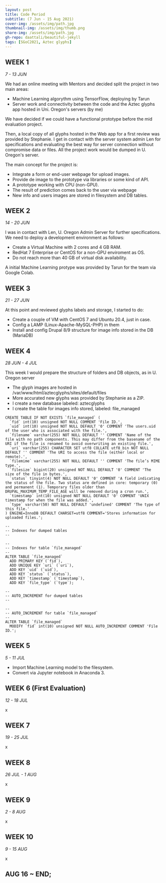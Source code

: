 ```yaml
---
layout: post
title: Code Period
subtitle: (7 Jun - 15 Aug 2021)
cover-img: /assets/img/path.jpg
thumbnail-img: /assets/img/thumb.png
share-img: /assets/img/path.jpg
gh-repo: daattali/beautiful-jekyll
tags: [SGoC2021, Aztec glyphs]
---
```


## WEEK 1
*7 - 13 JUN*

We had an online meeting with Mentors and decided split the project in two main areas:
- Machine Learning algorythm using TensorFlow, deploying by Tarun
- Server work and connectivity between the code and the Aztec glyphs app hosted in Uni. Oregon's servers (by me)

We have decided if we could have a functional prototype before the mid evaluation project.

Then, a local copy of all glyphs hosted in the Web app for a first review was provided by Stephanie. I get in contact with the server system admin Len for specifications and evaluating the best way for server connection without compromise data or files. All the project work would be dumped in U. Oregon's server.

The main concept for the project is:
- Integrate a form or end-user webpage for upload images.
- Provide de image to the prototype via libraries or some kind of API.
- A prototype working with CPU (non-GPU).
- The result of prediction comes back to the user via webpage
- New info and users images are stored in filesystem and DB tables.

## WEEK 2
*14 - 20 JUN*

I was in contact with Len, U. Oregon Admin Server for further specifications.
We need to deploy a development environment as follows:

- Create a Virtual Machine with 2 cores and 4 GB RAM.
- RedHat 7 Enterprise or CentOS for a non-GPU enviroment as OS.
- Do not reach more than 40 GB of virtual disk availability.

A initial Machine Learning protype was provided by Tarun for the team via Google Colab.

## WEEK 3
*21 - 27 JUN*

At this point and reviewed glyphs labels and storage, I started to do:

- Create a couple of VM with CentOS 7 and Ubuntu 20.4, just in case.
- Config a LAMP (Linux-Apache-MySQL-PHP) in them
- Install and config Drupal 8/9 structure for image info stored in the DB (MariaDB)


## WEEK 4
*28 JUN - 4 JUL*

This week I would prepare the structure of folders and DB objects, as in U. Oregon server

- The glyph images are hosted in /var/www/html/aztecglyphs/sites/default/files
- More accurated new glyphs was provided by Stephanie as a ZIP.
- I create a new database labeled: aztecglyphs
- I create the table for images info stored, labeled: file_managed

~~~
CREATE TABLE IF NOT EXISTS `file_managed` (
  `fid` int(10) unsigned NOT NULL COMMENT 'File ID.',
  `uid` int(10) unsigned NOT NULL DEFAULT '0' COMMENT 'The users.uid of the user who is associated with the file.',
  `filename` varchar(255) NOT NULL DEFAULT '' COMMENT 'Name of the file with no path components. This may differ from the basename of the URI if the file is renamed to avoid overwriting an existing file.',
  `uri` varchar(255) CHARACTER SET utf8 COLLATE utf8_bin NOT NULL DEFAULT '' COMMENT 'The URI to access the file (either local or remote).',
  `filemime` varchar(255) NOT NULL DEFAULT '' COMMENT 'The file’s MIME type.',
  `filesize` bigint(20) unsigned NOT NULL DEFAULT '0' COMMENT 'The size of the file in bytes.',
  `status` tinyint(4) NOT NULL DEFAULT '0' COMMENT 'A field indicating the status of the file. Two status are defined in core: temporary (0) and permanent (1). Temporary files older than DRUPAL_MAXIMUM_TEMP_FILE_AGE will be removed during a cron run.',
  `timestamp` int(10) unsigned NOT NULL DEFAULT '0' COMMENT 'UNIX timestamp for when the file was added.',
  `type` varchar(50) NOT NULL DEFAULT 'undefined' COMMENT 'The type of this file.'
) ENGINE=InnoDB DEFAULT CHARSET=utf8 COMMENT='Stores information for uploaded files.';

--
-- Indexes for dumped tables
--

--
-- Indexes for table `file_managed`
--
ALTER TABLE `file_managed`
  ADD PRIMARY KEY (`fid`),
  ADD UNIQUE KEY `uri` (`uri`),
  ADD KEY `uid` (`uid`),
  ADD KEY `status` (`status`),
  ADD KEY `timestamp` (`timestamp`),
  ADD KEY `file_type` (`type`);

--
-- AUTO_INCREMENT for dumped tables
--

--
-- AUTO_INCREMENT for table `file_managed`
--
ALTER TABLE `file_managed`
  MODIFY `fid` int(10) unsigned NOT NULL AUTO_INCREMENT COMMENT 'File ID.';
~~~

## WEEK 5
*5 - 11 JUL*

- Import Machine Learning model to the filesystem.
- Convert via Jupyter notebook in Anaconda 3.

## WEEK 6 (First Evaluation)
*12 - 18 JUL*

x

## WEEK 7
*19 - 25 JUL*

x

## WEEK 8
*26 JUL - 1 AUG*

x

## WEEK 9
*2 - 8 AUG*

x

## WEEK 10
*9 - 15 AUG*

x

## AUG 16  ~ END;
